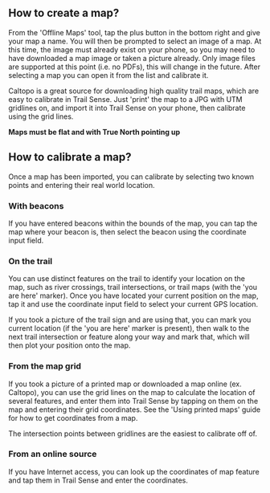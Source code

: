## How to create a map?

From the 'Offline Maps' tool, tap the plus button in the bottom right and give your map a name. You will then be prompted to select an image of a map. At this time, the image must already exist on your phone, so you may need to have downloaded a map image or taken a picture already. Only image files are supported at this point (i.e. no PDFs), this will change in the future. After selecting a map you can open it from the list and calibrate it.

Caltopo is a great source for downloading high quality trail maps, which are easy to calibrate in Trail Sense. Just 'print' the map to a JPG with UTM gridlines on, and import it into Trail Sense on your phone, then calibrate using the grid lines.

**Maps must be flat and with True North pointing up**

## How to calibrate a map?

Once a map has been imported, you can calibrate by selecting two known points and entering their real world location.

### With beacons

If you have entered beacons within the bounds of the map, you can tap the map where your beacon is, then select the beacon using the coordinate input field.

### On the trail

You can use distinct features on the trail to identify your location on the map, such as river crossings, trail intersections, or trail maps (with the 'you are here' marker). Once you have located your current position on the map, tap it and use the coordinate input field to select your current GPS location.

If you took a picture of the trail sign and are using that, you can mark you current location (if the 'you are here' marker is present), then walk to the next trail intersection or feature along your way and mark that, which will then plot your position onto the map.

### From the map grid

If you took a picture of a printed map or downloaded a map online (ex. Caltopo), you can use the grid lines on the map to calculate the location of several features, and enter them into Trail Sense by tapping on them on the map and entering their grid coordinates. See the 'Using printed maps' guide for how to get coordinates from a map.

The intersection points between gridlines are the easiest to calibrate off of.

### From an online source

If you have Internet access, you can look up the coordinates of map feature and tap them in Trail Sense and enter the coordinates.
